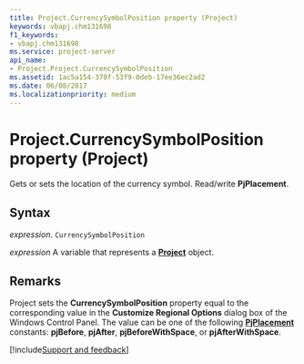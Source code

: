 ```yaml
---
title: Project.CurrencySymbolPosition property (Project)
keywords: vbapj.chm131698
f1_keywords:
- vbapj.chm131698
ms.service: project-server
api_name:
- Project.Project.CurrencySymbolPosition
ms.assetid: 1ac5a154-370f-53f9-0deb-17ee36ec2ad2
ms.date: 06/08/2017
ms.localizationpriority: medium
---
```



# Project.CurrencySymbolPosition property (Project)

Gets or sets the location of the currency symbol. Read/write **PjPlacement**.


## Syntax

_expression_. `CurrencySymbolPosition`

_expression_ A variable that represents a **[Project](project.project.md)** object.


## Remarks

Project sets the **CurrencySymbolPosition** property equal to the corresponding value in the **Customize Regional Options** dialog box of the Windows Control Panel. The value can be one of the following **[PjPlacement](Project.PjPlacement.md)** constants: **pjBefore**, **pjAfter**, **pjBeforeWithSpace**, or **pjAfterWithSpace**.

[!include[Support and feedback](~/includes/feedback-boilerplate.md)]